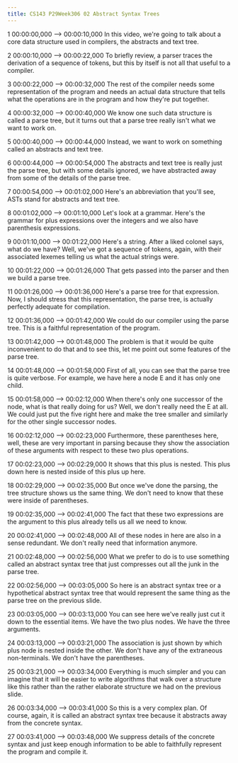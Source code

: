 ```yaml
---
title: CS143 P29Week306 02 Abstract Syntax Trees
---
```


1
00:00:00,000 --> 00:00:10,000
In this video, we're going to talk about a core data structure used in compilers, the abstracts and text tree.

2
00:00:10,000 --> 00:00:22,000
To briefly review, a parser traces the derivation of a sequence of tokens, but this by itself is not all that useful to a compiler.

3
00:00:22,000 --> 00:00:32,000
The rest of the compiler needs some representation of the program and needs an actual data structure that tells what the operations are in the program and how they're put together.

4
00:00:32,000 --> 00:00:40,000
We know one such data structure is called a parse tree, but it turns out that a parse tree really isn't what we want to work on.

5
00:00:40,000 --> 00:00:44,000
Instead, we want to work on something called an abstracts and text tree.

6
00:00:44,000 --> 00:00:54,000
The abstracts and text tree is really just the parse tree, but with some details ignored, we have abstracted away from some of the details of the parse tree.

7
00:00:54,000 --> 00:01:02,000
Here's an abbreviation that you'll see, ASTs stand for abstracts and text tree.

8
00:01:02,000 --> 00:01:10,000
Let's look at a grammar. Here's the grammar for plus expressions over the integers and we also have parenthesis expressions.

9
00:01:10,000 --> 00:01:22,000
Here's a string. After a liked colonel says, what do we have? Well, we've got a sequence of tokens, again, with their associated lexemes telling us what the actual strings were.

10
00:01:22,000 --> 00:01:26,000
That gets passed into the parser and then we build a parse tree.

11
00:01:26,000 --> 00:01:36,000
Here's a parse tree for that expression. Now, I should stress that this representation, the parse tree, is actually perfectly adequate for compilation.

12
00:01:36,000 --> 00:01:42,000
We could do our compiler using the parse tree. This is a faithful representation of the program.

13
00:01:42,000 --> 00:01:48,000
The problem is that it would be quite inconvenient to do that and to see this, let me point out some features of the parse tree.

14
00:01:48,000 --> 00:01:58,000
First of all, you can see that the parse tree is quite verbose. For example, we have here a node E and it has only one child.

15
00:01:58,000 --> 00:02:12,000
When there's only one successor of the node, what is that really doing for us? Well, we don't really need the E at all. We could just put the five right here and make the tree smaller and similarly for the other single successor nodes.

16
00:02:12,000 --> 00:02:23,000
Furthermore, these parentheses here, well, these are very important in parsing because they show the association of these arguments with respect to these two plus operations.

17
00:02:23,000 --> 00:02:29,000
It shows that this plus is nested. This plus down here is nested inside of this plus up here.

18
00:02:29,000 --> 00:02:35,000
But once we've done the parsing, the tree structure shows us the same thing. We don't need to know that these were inside of parentheses.

19
00:02:35,000 --> 00:02:41,000
The fact that these two expressions are the argument to this plus already tells us all we need to know.

20
00:02:41,000 --> 00:02:48,000
All of these nodes in here are also in a sense redundant. We don't really need that information anymore.

21
00:02:48,000 --> 00:02:56,000
What we prefer to do is to use something called an abstract syntax tree that just compresses out all the junk in the parse tree.

22
00:02:56,000 --> 00:03:05,000
So here is an abstract syntax tree or a hypothetical abstract syntax tree that would represent the same thing as the parse tree on the previous slide.

23
00:03:05,000 --> 00:03:13,000
You can see here we've really just cut it down to the essential items. We have the two plus nodes. We have the three arguments.

24
00:03:13,000 --> 00:03:21,000
The association is just shown by which plus node is nested inside the other. We don't have any of the extraneous non-terminals. We don't have the parentheses.

25
00:03:21,000 --> 00:03:34,000
Everything is much simpler and you can imagine that it will be easier to write algorithms that walk over a structure like this rather than the rather elaborate structure we had on the previous slide.

26
00:03:34,000 --> 00:03:41,000
So this is a very complex plan. Of course, again, it is called an abstract syntax tree because it abstracts away from the concrete syntax.

27
00:03:41,000 --> 00:03:48,000
We suppress details of the concrete syntax and just keep enough information to be able to faithfully represent the program and compile it.

